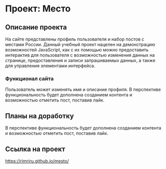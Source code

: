 # Проект: Место

## Описание проекта
  На сайте представлены профиль пользователя и набор постов с местами России. Данный учебный проект нацелен на демонстрацию возможностей JavaScript, как с их помощью можно предоставить интерактив для пользователя с возможностью изменения данных на странице, предоставления и записи запрашиваемых данных, а также для управления элементами интерфейса.

### Функционал сайта
  Пользователь может изменять имя и описание профиля. В перспективе функциональность будет дополнена  созданием контента и возможностью отметить пост, поставив лайк.

## Планы на доработку
  В перспективе функциональность будет дополнена  созданием контента и возможностью отметить пост, поставив лайк.

## Ccылка на проект
  https://rimriru.github.io/mesto/

